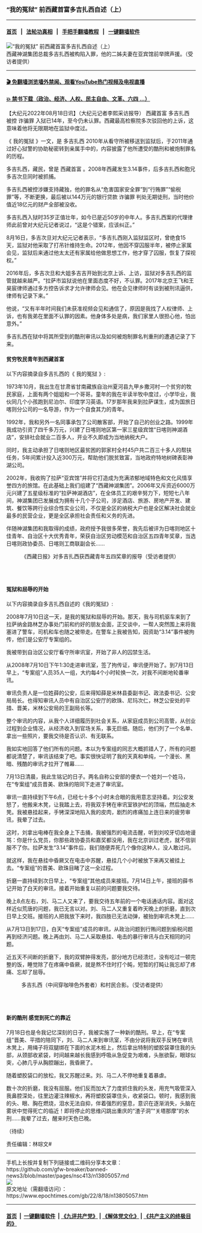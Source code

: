 ### “我的冤狱” 前西藏首富多吉扎西自述（上）
------------------------

#### [首页](https://github.com/gfw-breaker/banned-news3/blob/master/README.md) &nbsp;&nbsp;|&nbsp;&nbsp; [法轮功真相](https://github.com/begood0513/basic/blob/master/README.md)  &nbsp;&nbsp;|&nbsp;&nbsp; [手把手翻墙教程](https://github.com/gfw-breaker/guides/wiki)  &nbsp;&nbsp;|&nbsp;&nbsp; [一键翻墙软件](https://github.com/gfw-breaker/nogfw/blob/master/README.md)  



<div><img alt="“我的冤狱” 前西藏首富多吉扎西自述（上）" class="attachment-djy_600_400 size-djy_600_400 wp-post-image" src="https://i.epochtimes.com/assets/uploads/2022/08/id13805061-media_20220818_151158_981131850-600x400.jpg"/>
<div class="caption">
 西藏神湖集团总裁多吉扎西被构陷入罪，他的二姊夫妻在亚宾馆前举牌声援。（受访者提供）
</div></div><hr/>

#### [ 🎬  免翻墙浏览墙外禁闻、观看YouTube热门视频及电视直播](https://github.com/gfw-breaker/HelloWorld)

#### [ 💥  禁书下载（政治、经济、人权、民主自由、文革、六四 ...）](https://github.com/gfw-breaker/books/blob/master/README.md)

<div><p>
 【大纪元2022年08月18日讯】（大纪元记者李熙采访报导）
 <ok href="https://www.epochtimes.com/gb/tag/%E8%A5%BF%E8%97%8F%E9%A6%96%E5%AF%8C.html">
  西藏首富
 </ok>
 <ok href="https://www.epochtimes.com/gb/tag/%E5%A4%9A%E5%90%89%E6%89%8E%E8%A5%BF.html">
  多吉扎西
 </ok>
 被控
 <ok href="https://www.epochtimes.com/gb/tag/%E8%AF%88%E9%AA%97%E7%BD%AA.html">
  诈骗罪
 </ok>
 入狱已14年，至今仍未认罪。西藏最高检察院多次驳回他的上诉，这意味着他将无限期地在监狱中度过。
</p>
<p>
 《
 <ok href="https://www.epochtimes.com/gb/tag/%E6%88%91%E7%9A%84%E5%86%A4%E7%8B%B1.html">
  我的冤狱
 </ok>
 》一文，是
 <ok href="https://www.epochtimes.com/gb/tag/%E5%A4%9A%E5%90%89%E6%89%8E%E8%A5%BF.html">
  多吉扎西
 </ok>
 2010年从看守所被移送到监狱后，于2011年通过好心狱警的协助秘密转到亲属手中的，内容披露了他所遭受的酷刑和被炮制罪名的历程。
</p>
<p>
 多吉扎西，藏民，曾是
 <ok href="https://www.epochtimes.com/gb/tag/%E8%A5%BF%E8%97%8F%E9%A6%96%E5%AF%8C.html">
  西藏首富
 </ok>
 。2008年西藏发生3.14事件，后多吉扎西和胞兄多吉次旦同时被抓捕。
</p>
<p>
 多吉扎西被控涉嫌支持藏独，他的罪名从“危害国家安全罪”到“行贿罪”“偷税罪”等，不断更换，最后被以144万元的银行贷款
 <ok href="https://www.epochtimes.com/gb/tag/%E8%AF%88%E9%AA%97%E7%BD%AA.html">
  诈骗罪
 </ok>
 判处无期徒刑，当时他价值近18亿元的财产全部被没收。
</p>
<p>
 多吉扎西入狱时35岁正值壮年，如今已是近50岁的中年人。多吉扎西案的代理律师此前曾对大纪元记者说过，“这是个错案，应该纠正。”
</p>
<p>
 8月16日，多吉次旦对大纪元记者表示，“多吉扎西刚入监狱监区时，曾绝食15天，监狱对他采取了打吊针维持生命。2012年，他因不穿囚服半年，被停止家属会见，监狱后来通过他太太还有家属给他做思想工作，他才穿了囚服，恢复了探视权。”
</p>
<p>
 2016年后，多吉次旦和大姐多吉吉开始到北京上诉、上访，监狱对多吉扎西的监管就越来越严。“拉萨市监狱说他在里面态度不好，不认罪。2017年北京王飞和王昊宸律师通过多方控告诉求才允许律师会见。他在会见律师时有谈到被刑讯逼供，律师有记录下来。”
</p>
<p>
 他说，“又有半年时间我们未获准视频会见和通信了，原因是我找了人权律师、上诉，也有我弟在里面不认罪的因素。他身体多处是病，我们家里人很担心他，怕出意外。”
</p>
<p>
 多吉扎西在狱中将其所受到的酷刑审讯以及如何被炮制罪名判重刑的遭遇记录了下来。
</p>
<h4>
 贫穷牧民青年到西藏首富
</h4>
<p>
 以下内容摘录自多吉扎西的《
 <ok href="https://www.epochtimes.com/gb/tag/%E6%88%91%E7%9A%84%E5%86%A4%E7%8B%B1.html">
  我的冤狱
 </ok>
 》:
</p>
<p>
 1973年10月，我出生在甘肃省甘南藏族自治州夏河县九甲乡撒河村一个贫穷的牧民家庭，上面有两个姐姐和一个哥哥。童年的我在半读半牧中度过，小学毕业，我伙同几个小孩跑到尼泊尔、印度学习英语。17岁那年我来到拉萨谋生，成为国旅日喀则分公司的一名导游，作为一个自食其力的青年。
</p>
<p>
 1992年，我和另外一名同事承包了公司散客部，开始了自己的创业之路。1999年我成功引资了四千多万元，兴建了日喀则地区第一家三星级宾馆“日喀则神湖酒店”，安排社会就业二百多人，开业不久即成为当地纳税大户。
</p>
<p>
 同时，我主动承担了日喀则地区最贫困的郭家村全村45户共二百三十多人的帮扶任务，5年间累计投入近300万元，帮助他们脱贫致富，当地政府特地树碑表彰神湖公司。
</p>
<p>
 2002年，我收购了拉萨“亚宾馆”并将它打造成为充满浓郁地域特色和文化风情享誉四方的旅馆。在此基础上我们组建了“西藏神湖集团”。2006年又斥资近6000万元兴建了五星级标准的“拉萨神湖酒店”，在全体员工的艰辛努力下，短短七八年间，神湖集团已发展成为拥有十几个子公司，涉足酒店、旅游、房地产开发、建筑、餐饮等跨行业综合性实业公司，不仅是全区的纳税大户也是全区解决社会就业最多的民营企业，更是全区承担社会责任和义务的先进。
</p>
<p>
 伴随神湖集团和我取得的成绩，政府授予我很多荣誉，我先后被评为日喀则地区十佳青年、自治区十大优秀青年，荣获自治区劳动模范和自治区五四青年奖章，当选日喀则政协委员、日喀则工商联副会长……
</p>
<figure aria-describedby="caption-attachment-13805062" class="wp-caption aligncenter" id="attachment_13805062" style="width: 450px">
 <ok href="https://i.epochtimes.com/assets/uploads/2022/08/id13805062-media_20220811_223941_1540794217.jpg" target="_blank">
  <img alt="" class="size-medium wp-image-13805062" src="https://i.epochtimes.com/assets/uploads/2022/08/id13805062-media_20220811_223941_1540794217-450x338.jpg"/>
 </ok>
 <br/><figcaption class="wp-caption-text" id="caption-attachment-13805062">
  《西藏日报》对多吉扎西获西藏青年五四奖章的报导（受访者提供）
 </figcaption><br/>
</figure><br/>
<h4>
 冤狱和屈辱的开始
</h4>
<p>
 以下内容摘录自多吉扎西自述的《我的冤狱》:
</p>
<p>
 2008年7月10日这一天，是我的冤狱和屈辱的开始。那天，我与司机驱车来到了拉萨纳金路林芝办事处门前和约好的朋友会面，正交谈中，一帮人突然围上来将我塞进了警车，司机和车也随之被带走。在警车上我被告知，因资助“3.14”事件被拘传，他们是公安厅专案组的。
</p>
<p>
 我被带到自治区公安厅看守所审讯室，开始了非人的囚禁生活。
</p>
<p>
 从2008年7月10日下午1:30走进审讯室，签了拘传证，审讯便开始了。到7月13日早上，“专案组”人员35人一组，大约每4个小时轮换一次，对我不间断地轮番审讯。
</p>
<p>
 审讯负责人是一位姓薛的公安，后来得知薛是米林县委副书记、政法委书记、公安局局长。也得知审讯人员中有自治区公安厅的欧珠、尼玛次仁，林芝公安处的平措、晋美，米林公安局的王副局长等。
</p>
<p>
 整个审讯的内容，从我个人详细履历到社会关系，从家庭成员到公司高管，从创业过程到企业情况，从经济收入到官场关系，事无巨细。随后，他们列了一个名单、拿出一些照片，要我交待是否认识、有无联系。
</p>
<p>
 我如实地回答了他们所有的问题。本以为专案组的同志大概抓错人了，所有的问题都说清楚了，审讯该结束了吧。事实很快证明了我的天真和单纯，一个漫长、黑暗、残酷的审讯才拉开了帷幕……
</p>
<p>
 7月13日清晨，我此生铭记的日子。两名自称公安部的便衣一个姓刘一个姓马，在“专案组”成员晋美、欧珠的陪同下走进了审讯室。
</p>
<p>
 审讯一直持续到下午6点，已经七十多个小时未合眼的我用意志坚持着。刘公安发怒了，他搬来木凳，让我踏上去，将我双手铐在审讯室铁护栏的顶端，然后抽走木凳。我被悬挂起来，手铐深深地陷入我的皮肉，剧烈的疼痛加上连日来的疲劳审讯，我晕了过去。
</p>
<p>
 这时，刘拿出电棒在我全身上下击捅，我被强烈的电流击醒，听到刘咬牙切齿地谩骂：你是什么党员，你那些政协委员和嘉奖都没用，我在北京训过老虎，就不信驯服不了你。拉萨发生“3.14”事件后，我们随便弄死几个像你这种人，没人敢过问。
</p>
<p>
 就这样，我在悬挂中昏厥又在电击中苏醒，悬挂几个小时被放下来再又被挂上去。“专案组”的晋美、欧珠目睹了这一全过程。
</p>
<p>
 折磨一直持续到次日早上，“专案组”其他成员来接班。7月14日上午，接班的薛书记开始了白天的审讯，接着开始重复以前的问题要我交待。
</p>
<p>
 晚上8点左右，刘、马二人又来了，要我交待五年前的一个电话通话内容。面对这样近似荒唐的问题，我已无言以对。刘、马二人又重复着昨天晚上的折磨，直到次日早上交班。接班的人把我放下来时，我四肢已无法动弹，被抬到审讯木凳上……
</p>
<p>
 从7月13日到17日，白天“专案组”成员的审讯，从政治问题到行贿问题到偷税问题再到经济问题。晚上再由刘、马二人采取悬挂、电击的暴行审讯与白天相同的问题。
</p>
<p>
 近五天不间断的折磨下，我的双臂肿得发亮，部分地方已经溃烂，没有吃过一顿完整的饭，睡觉除了在疼痛中昏厥，就是熬不住时打个盹，短暂的打盹让我忘却了疼痛、忘却了屈辱。
</p>
<figure aria-describedby="caption-attachment-13805145" class="wp-caption aligncenter" id="attachment_13805145" style="width: 601px">
 <ok href="https://i.epochtimes.com/assets/uploads/2022/08/id13805145-media_20220818_151327_1917881375.jpg" target="_blank">
  <img alt="" class="wp-image-13805145" src="https://i.epochtimes.com/assets/uploads/2022/08/id13805145-media_20220818_151327_1917881375-450x299.jpg"/>
 </ok>
 <br/><figcaption class="wp-caption-text" id="caption-attachment-13805145">
  多吉扎西（中间穿咖啡色外套者）和村民合影。（受访者提供）
 </figcaption><br/>
</figure><br/>
<h4>
 新的酷刑 感觉到死亡的靠近
</h4>
<p>
 7月18日也是令我记忆深刻的日子，我被实施了一种新的酷刑。早上，在“专案组”晋美、平措的陪同下，刘、马二人来到审讯室，不由分说将我双手反铐在审讯木凳上，用绳子将双腿绑在下面的水泥木桩上，然后拿出特制的塑胶袋罩住我的头部，从颈部收紧袋，时间越来越长我感到呼吸从急促变为艰难，头胀欲裂，眼球似突，心肺几乎从胸腔蹦出，我昏厥了。
</p>
<p>
 随着塑胶袋口的放松，我又苏醒过来。刘、马二人不停地重复着暴虐。
</p>
<p>
 数十次的折磨，我没有屈服。他们反而加大了力度抓住我的头发，用充气吸管深入我鼻腔深处，往里边灌注辣椒水，再将塑胶袋罩住头，收紧袋口。顿时，我感到我的头、眼、胸在燃烧，泪水无法自抑，伴着强烈的窒息，意识在逐渐消失，头脑在雾状中觉得死亡的临近！即将停止的思维闪跳出重庆的“渣子洞”“关塔那摩”的水刑……我晕了过去，醒来时天色已晚。
</p>
<p>
 （待续）
</p>
<p>
 责任编辑：林琮文#
</p>
</div>
<hr/>
手机上长按并复制下列链接或二维码分享本文章：<br/>
https://github.com/gfw-breaker/banned-news3/blob/master/pages/nsc413/n13805057.md <br/>
<a href='https://github.com/gfw-breaker/banned-news3/blob/master/pages/nsc413/n13805057.md'><img src='https://github.com/gfw-breaker/banned-news3/blob/master/pages/nsc413/n13805057.md.png'/></a> <br/>
原文地址（需翻墙访问）：https://www.epochtimes.com/gb/22/8/18/n13805057.htm


------------------------
#### [首页](https://github.com/gfw-breaker/banned-news3/blob/master/README.md) &nbsp;|&nbsp; [一键翻墙软件](https://github.com/gfw-breaker/nogfw/blob/master/README.md) &nbsp;| [《九评共产党》](https://github.com/gfw-breaker/9ping.md/blob/master/README.md#九评之一评共产党是什么) | [《解体党文化》](https://github.com/gfw-breaker/jtdwh.md/blob/master/README.md) | [《共产主义的终极目的》](https://github.com/gfw-breaker/gczydzjmd.md/blob/master/README.md)


<img src='http://gfw-breaker.win/banned-news3/pages/nsc413/n13805057.md' width='0px' height='0px'/>